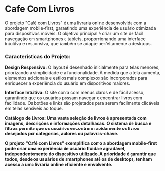 # Cafe Com Livros

O projeto "Café com Livros" é uma livraria online desenvolvida com a abordagem mobile-first, garantindo uma experiência de usuário otimizada para dispositivos móveis. O objetivo principal é criar um site de fácil navegação em smartphones e tablets, proporcionando uma interface intuitiva e responsiva, que também se adapte perfeitamente a desktops.

<h3>Características do Projeto:</h3>

<strong>Design Responsivo:</strong> O layout é desenhado inicialmente para telas menores, priorizando a simplicidade e a funcionalidade. À medida que a tela aumenta, elementos adicionais e estilos mais complexos são incorporados para enriquecer a experiência do usuário em dispositivos maiores.

<strong>Interface Intuitiva:</strong> O site conta com menus claros e de fácil acesso, garantindo que os usuários possam navegar e encontrar livros com facilidade. Os botões e links são projetados para serem facilmente clicáveis em telas sensíveis ao toque.

<strong>Catálogo de Livros:<strong> Uma vasta seleção de livros é apresentada com imagens, descrições e informações detalhadas. O sistema de busca e filtros permite que os usuários encontrem rapidamente os livros desejados por categorias, autores ou palavras-chave.

O projeto "Café com Livros" exemplifica como a abordagem mobile-first pode criar uma experiência de usuário fluida e agradável, independentemente do dispositivo utilizado. A prioridade é garantir que todos, desde os usuários de smartphones até os de desktops, tenham acesso a uma livraria online eficiente e envolvente.






